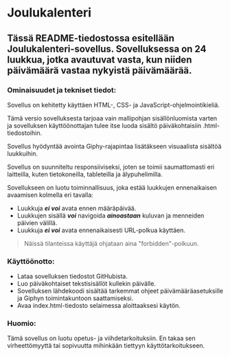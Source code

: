 # Joulukalenteri

## Tässä README-tiedostossa esitellään Joulukalenteri-sovellus. Sovelluksessa on 24 luukkua, jotka avautuvat vasta, kun niiden päivämäärä vastaa nykyistä päivämäärää. 

### Ominaisuudet ja tekniset tiedot:

Sovellus on kehitetty käyttäen HTML-, CSS- ja JavaScript-ohjelmointikieliä.

Tämä versio sovelluksesta tarjoaa vain mallipohjan sisällönluomista varten ja sovelluksen käyttöönottajan tulee itse luoda sisältö päiväkohtaisiin .html-tiedostoihin.

Sovellus hyödyntää avointa Giphy-rajapintaa lisätäkseen visuaalista sisältöä luukkuihin.

Sovellus on suunniteltu responsiiviseksi, joten se toimii saumattomasti eri laitteilla, kuten tietokoneilla, tableteilla ja älypuhelimilla.

Sovellukseen on luotu toiminnallisuus, joka estää luukkujen ennenaikaisen avaamisen kolmella eri tavalla:
- Luukkuja ***ei voi*** avata ennen määräpäivää.
- Luukkujen sisällä ***voi*** navigoida ***ainoastaan*** kuluvan ja menneiden päivien välillä.
- Luukkuja ***ei voi*** avata ennenaikaisesti URL-polkua käyttäen.

> Näissä tilanteissa käyttäjä ohjataan aina "forbidden"-polkuun.

### Käyttöönotto:

- Lataa sovelluksen tiedostot GitHubista.
- Luo päiväkohtaiset tekstisisällöt kullekin päivälle.
- Sovelluksen lähdekoodi sisältää tarkemmat ohjeet päivämääräasetuksille ja Giphyn toimintakuntoon saattamiseksi.
- Avaa index.html-tiedosto selaimessa aloittaaksesi käytön.

### Huomio:

Tämä sovellus on luotu opetus- ja viihdetarkoituksiin. En takaa sen virheettömyyttä tai sopivuutta mihinkään tiettyyn käyttötarkoitukseen.
